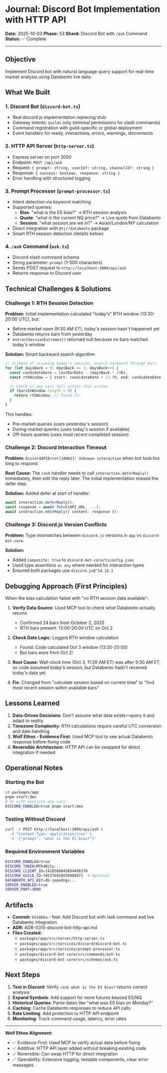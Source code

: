 # Journal: Discord Bot Implementation with HTTP API

**Date:** 2025-10-03
**Phase:** 53
**Shard:** Discord Bot with `/ask` Command
**Status:** ✅ Complete

---

## Objective

Implement Discord bot with natural language query support for real-time market analysis using Databento live data.

## What We Built

### 1. Discord Bot (`discord-bot.ts`)
- Real discord.js implementation replacing stub
- Gateway intents: `Guilds` only (minimal permissions for slash commands)
- Command registration with guild-specific or global deployment
- Event handlers for ready, interactions, errors, warnings, disconnects

### 2. HTTP API Server (`http-server.ts`)
- Express server on port 3000
- Endpoint: `POST /api/ask`
- Request: `{ prompt: string, userId?: string, channelId?: string }`
- Response: `{ success: boolean, response: string }`
- Error handling with structured logging

### 3. Prompt Processor (`prompt-processor.ts`)
- Intent detection via keyword matching
- Supported queries:
  - **Bias**: "what is the ES bias?" → RTH session analysis
  - **Quote**: "what is the current NQ price?" → Live quote from Databento
  - **Session**: "what session are we in?" → Asian/London/NY calculation
- Direct integration with `@tjr/databento` package
- Smart RTH session detection (details below)

### 4. `/ask` Command (`ask.ts`)
- Discord slash command schema
- String parameter: `prompt` (1-500 characters)
- Sends POST request to `http://localhost:3000/api/ask`
- Returns response to Discord user

## Technical Challenges & Solutions

### Challenge 1: RTH Session Detection

**Problem:** Initial implementation calculated "today's" RTH window (13:30-20:00 UTC), but:
- Before market open (9:30 AM ET), today's session hasn't happened yet
- Databento returns bars from yesterday
- `extractSessionExtremes()` returned null because no bars matched today's window

**Solution:** Smart backward search algorithm
```typescript
// Instead of assuming today's session, search backward through bars
for (let daysBack = 0; daysBack <= 3; daysBack++) {
  const candidateDate = lastBarDate - (daysBack * 24h);
  const rthWindow = { start: candidateDate + 13.5h, end: candidateDate + 20h };

  // Check if any bars fall within this window
  if (barsInWindow.length > 0) {
    return rthWindow; // Found it!
  }
}
```

This handles:
- Pre-market queries (uses yesterday's session)
- During-market queries (uses today's session if available)
- Off-hours queries (uses most recent completed session)

### Challenge 2: Discord Interaction Timeout

**Problem:** `DiscordAPIError[10062]: Unknown interaction` when bot took too long to respond.

**Root Cause:** The `/ask` handler needs to call `interaction.deferReply()` immediately, then edit the reply later. The initial implementation missed the defer step.

**Solution:** Added defer at start of handler:
```typescript
await interaction.deferReply();
const response = await fetch(API_URL, ...);
await interaction.editReply({ content: response });
```

### Challenge 3: Discord.js Version Conflicts

**Problem:** Type mismatches between `discord.js` versions in `app` vs `discord-bot-core`.

**Solution:**
- Added `composite: true` to `discord-bot-core/tsconfig.json`
- Used type assertions `as any` where needed for interaction types
- Ensured both packages use `discord.js@^14.14.1`

## Debugging Approach (First Principles)

When the bias calculation failed with "no RTH session data available":

1. **Verify Data Source**: Used MCP tool to check what Databento actually returns
   - Confirmed 24 bars from October 2, 2025
   - RTH bars present: 13:00-20:00 UTC on Oct 2

2. **Check Date Logic**: Logged RTH window calculation
   - Found: Code calculated Oct 3 window (13:30-20:00)
   - But bars were from Oct 2!

3. **Root Cause**: Wall-clock time (Oct 3, 11:28 AM ET) was after 9:30 AM ET, so code assumed today's session, but Databento hadn't received today's data yet.

4. **Fix**: Changed from "calculate session based on current time" to "find most recent session within available bars"

## Lessons Learned

1. **Data-Driven Decisions**: Don't assume what data exists—query it and adapt to reality
2. **Timezone Complexity**: RTH calculations require careful UTC conversion and date handling
3. **Wolf Ethos - Evidence First**: Used MCP tool to see actual Databento response before fixing code
4. **Reversible Architecture**: HTTP API can be swapped for direct integration if needed

## Operational Notes

### Starting the Bot
```bash
cd packages/app
pnpm start:dev
# Or with explicit env vars:
DISCORD_ENABLED=true pnpm start:dev
```

### Testing Without Discord
```bash
curl -X POST http://localhost:3000/api/ask \
  -H "Content-Type: application/json" \
  -d '{"prompt": "what is the ES bias?"}'
```

### Required Environment Variables
```bash
DISCORD_ENABLED=true
DISCORD_TOKEN=MTk4NjIy...
DISCORD_CLIENT_ID=1418568843894456370
DISCORD_GUILD_ID=745376918030909471  # Optional
DATABENTO_API_KEY=db-jepedngv...
SERVER_ENABLED=true
SERVER_PORT=3000
```

## Artifacts

- **Commit:** `b53466a` - feat: Add Discord bot with /ask command and live Databento integration
- **ADR:** ADR-0315-discord-bot-http-api.md
- **Files Created:**
  - `packages/app/src/server/http-server.ts`
  - `packages/app/src/services/discord/discord-bot.ts`
  - `packages/app/src/services/prompt-processor.ts`
  - `packages/discord-bot-core/src/commands/ask.ts`
  - `packages/discord-bot-core/src/schemas/ask.ts`

## Next Steps

1. **Test in Discord**: Verify `/ask what is the ES bias?` returns correct analysis
2. **Expand Symbols**: Add support for more futures beyond ES/NQ
3. **Historical Queries**: Parse dates like "what was ES bias on Monday?"
4. **Caching**: Cache Databento responses to reduce API calls
5. **Rate Limiting**: Add protection to HTTP API endpoint
6. **Monitoring**: Track command usage, latency, error rates

---

**Wolf Ethos Alignment:**
- ✅ Evidence First: Used MCP to verify actual data before fixing
- ✅ Additive: HTTP API layer added without breaking existing code
- ✅ Reversible: Can swap HTTP for direct integration
- ✅ Operability: Extensive logging, testable components, clear error messages
